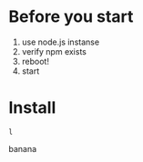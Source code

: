 # Before you start

1. use node.js instanse
2. verify npm exists
3. reboot!
4. start

# Install

```
l
```


banana
